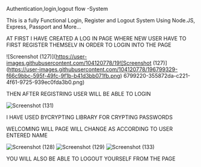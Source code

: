 Authentication,login,logout flow -System

This is a fully Functional Login, Register and Logout System Using Node.JS, Express, Passport and More...

AT FIRST I HAVE CREATED A LOG IN PAGE WHERE NEW USER HAVE TO FIRST REGISTER THEMSELV IN ORDER TO LOGIN INTO THE PAGE

![Screenshot (127)](https://user-images.githubusercontent.com/104120778/19![Screenshot (127)](https://user-images.githubusercontent.com/104120778/196799329-f66c9bbc-595f-49fc-9f1b-b41d3bb071fb.png)
6799220-355872da-c221-4f61-9725-939ec0fda3b0.png)

THEN AFTER REGISTRING USER WILL BE ABLE TO LOGIN

![Screenshot (131)](https://user-images.githubusercontent.com/104120778/196799588-fce3367c-d4b5-48ae-95d8-19066759ebba.png)

I HAVE USED BYCRYPTING LIBRARY FOR CRYPTING PASSWORDS

WELCOMING WILL PAGE WILL CHANGE AS ACCORDING TO USER ENTERED NAME

![Screenshot (128)](https://user-images.githubusercontent.com/104120778/196799740-69c06d22-f0e9-4071-b9a3-ae98e37fd79a.png)
![Screenshot (129)](https://user-images.githubusercontent.com/104120778/196799759-c43dab64-35d2-4438-a2d1-7fa43d3d0398.png)
![Screenshot (133)](https://user-images.githubusercontent.com/104120778/196799861-5ce96d68-45c4-42eb-bf59-f68382ef7d4c.png)

YOU WILL ALSO BE ABLE TO LOGOUT YOURSELF FROM THE PAGE
